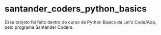 # santander_coders_python_basics

Esse projeto foi feito dentro do curso de Python Basics da Let's Code/Ada, pelo programa Santander Coders.
